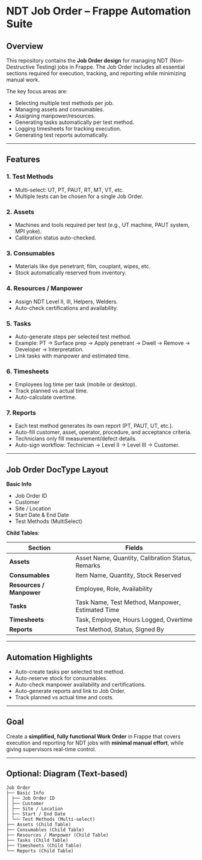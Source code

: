 # NDT Job Order – Frappe Automation Suite

## Overview
This repository contains the **Job Order design** for managing NDT (Non-Destructive Testing) jobs in Frappe. The Job Order includes all essential sections required for execution, tracking, and reporting while minimizing manual work.

The key focus areas are:  
- Selecting multiple test methods per job.  
- Managing assets and consumables.  
- Assigning manpower/resources.  
- Generating tasks automatically per test method.  
- Logging timesheets for tracking execution.  
- Generating test reports automatically.

---

## Features

### 1. Test Methods
- Multi-select: UT, PT, PAUT, RT, MT, VT, etc.  
- Multiple tests can be chosen for a single Job Order.  

### 2. Assets
- Machines and tools required per test (e.g., UT machine, PAUT system, MPI yoke).  
- Calibration status auto-checked.  

### 3. Consumables
- Materials like dye penetrant, film, couplant, wipes, etc.  
- Stock automatically reserved from inventory.  

### 4. Resources / Manpower
- Assign NDT Level II, III, Helpers, Welders.  
- Auto-check certifications and availability.  

### 5. Tasks
- Auto-generate steps per selected test method.  
- Example: PT → Surface prep → Apply penetrant → Dwell → Remove → Developer → Interpretation.  
- Link tasks with manpower and estimated time.  

### 6. Timesheets
- Employees log time per task (mobile or desktop).  
- Track planned vs actual time.  
- Auto-calculate overtime.  

### 7. Reports
- Each test method generates its own report (PT, PAUT, UT, etc.).  
- Auto-fill customer, asset, operator, procedure, and acceptance criteria.  
- Technicians only fill measurement/defect details.  
- Auto-sign workflow: Technician → Level II → Level III → Customer.  

---

## Job Order DocType Layout

**Basic Info**  
- Job Order ID  
- Customer  
- Site / Location  
- Start Date & End Date  
- Test Methods (MultiSelect)

**Child Tables**:  

| Section | Fields |
|---------|--------|
| **Assets** | Asset Name, Quantity, Calibration Status, Remarks |
| **Consumables** | Item Name, Quantity, Stock Reserved |
| **Resources / Manpower** | Employee, Role, Availability |
| **Tasks** | Task Name, Test Method, Manpower, Estimated Time |
| **Timesheets** | Task, Employee, Hours Logged, Overtime |
| **Reports** | Test Method, Status, Signed By |

---

## Automation Highlights

- Auto-create tasks per selected test method.  
- Auto-reserve stock for consumables.  
- Auto-check manpower availability and certifications.  
- Auto-generate reports and link to Job Order.  
- Track planned vs actual time and costs.  

---

## Goal

Create a **simplified, fully functional Work Order** in Frappe that covers execution and reporting for NDT jobs with **minimal manual effort**, while giving supervisors real-time control.

---

## Optional: Diagram (Text-based)
```
Job Order
├── Basic Info
│ ├── Job Order ID
│ ├── Customer
│ ├── Site / Location
│ ├── Start / End Date
│ └── Test Methods (Multi-select)
├── Assets (Child Table)
├── Consumables (Child Table)
├── Resources / Manpower (Child Table)
├── Tasks (Child Table)
├── Timesheets (Child Table)
└── Reports (Child Table)
```
